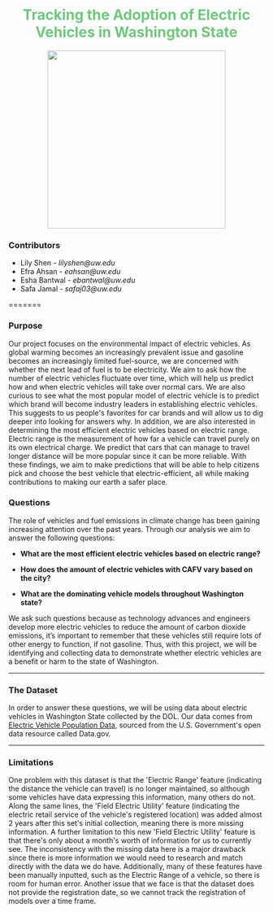 <h1 style="color:#70C87D;"
align = "center">Tracking the Adoption of Electric Vehicles in Washington State</h1>


<p align="center">
  <img src="https://www.lifeder.com/wp-content/uploads/2020/11/coche-electrico-ilustracion-min.jpg" height="350" />
</p>


### Contributors
* Lily Shen - _lilyshen@uw.edu_
* Efra Ahsan - _eahsan@uw.edu_
* Esha Bantwal - _ebantwal@uw.edu_
* Safa Jamal - _safaj03@uw.edu_

=======

### Purpose
Our project focuses on the environmental impact of electric vehicles. As global warming becomes an increasingly prevalent issue and gasoline becomes an increasingly limited fuel-source, we are concerned with whether the next lead of fuel is to be electricity. We aim to ask how the number of electric vehicles fluctuate over time, which will help us predict how and when electric vehicles will take over normal cars.  We are also curious to see what the most popular model of electric vehicle is to predict which brand will become industry leaders in establishing electric vehicles. This suggests to us people's favorites for car brands and will allow us to dig deeper into looking for answers why. In addition, we are also interested in determining the most efficient electric vehicles based on electric range. Electric range is the measurement of how far a vehicle can travel purely on its own electrical charge. We predict that cars that can manage to travel longer distance will be more popular since it can be more reliable. With these findings, we aim to make predictions that will be able to help citizens pick and choose the best vehicle that electric-efficient, all while making contributions to making our earth a safer place.

### Questions

The role of vehicles and fuel emissions in climate change has been gaining increasing attention over the past years. Through our analysis we aim to answer the following questions:

* **What are the most efficient electric vehicles based on electric range?**

* **How does the amount of electric vehicles with CAFV vary based on the city?**

* **What are the dominating vehicle models throughout Washington state?**

We ask such questions because as technology advances and engineers develop more electric vehicles to reduce the amount of carbon dioxide emissions, it’s important to remember that these vehicles still require lots of other energy to function, if not gasoline. Thus, with this project, we will be identifying and collecting data to demonstrate whether electric vehicles are a benefit or harm to the state of Washington.

* **

### The Dataset

In order to answer these questions, we will be using data about electric vehicles in Washington State collected by the DOL. Our data comes from [Electric Vehicle Population Data](https://data.wa.gov/Transportation/Electric-Vehicle-Population-Data/f6w7-q2d2), sourced from the U.S. Government's open data resource called Data.gov. 

* **

### Limitations

One problem with this dataset is that the 'Electric Range' feature (indicating the distance the vehicle can travel) is no longer maintained, so although some vehicles have data expressing this information, many others do not. Along the same lines, the 'Field Electric Utility' feature (indicating the electric retail service of the vehicle's registered location) was added almost 2 years after this set's initial collection, meaning there is more missing information. A further limitation to this new 'Field Electric Utility' feature is that there's only about a month's worth of information for us to currently see. The inconsistency with the missing data here is a major drawback since there is more information we would need to research and match directly with the data we do have. Additionally, many of these features have been manually inputted, such as the Electric Range of a vehicle, so there is room for human error. Another issue that we face is that the dataset does not provide the registration date, so we cannot track the registration of models over a time frame.
